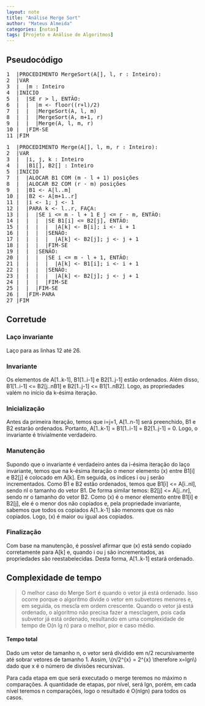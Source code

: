 ```yaml
---
layout: note
title: "Análise Merge Sort"
author: "Mateus Almeida"
categories: [notas]
tags: [Projeto e Análise de Algoritmos]
---
```


## Pseudocódigo

<pre class="responsive-latex">
1  |PROCEDIMENTO MergeSort(A[], l, r : Inteiro):
2  |VAR
3  |  |m : Inteiro
4  |INICIO
5  |  |SE r > l, ENTÃO:
6  |  |  |m <- floor((r+l)/2)
7  |  |  |MergeSort(A, l, m)
8  |  |  |MergeSort(A, m+1, r)
9  |  |  |Merge(A, l, m, r)
10 |  |FIM-SE
11 |FIM
</pre>

<pre class="responsive-latex">
1  |PROCEDIMENTO Merge(A[], l, m, r : Inteiro):
2  |VAR
3  |  |i, j, k : Inteiro
4  |  |B1[], B2[] : Inteiro
5  |INICIO
7  |  |ALOCAR B1 COM (m - l + 1) posições
8  |  |ALOCAR B2 COM (r - m) posições
9  |  |B1 <- A[l..m]
10 |  |B2 <- A[m+1..r]
11 |  |i <- 1; j <- 1
12 |  |PARA k <- l..r, FAÇA:
13 |  |  |SE i <= m - l + 1 E j <= r - m, ENTÃO:
14 |  |  |  |SE B1[i] <= B2[j], ENTÃO:
15 |  |  |  |  |A[k] <- B[i]; i <- i + 1
16 |  |  |  |SENÃO:
17 |  |  |  |  |A[k] <- B2[j]; j <- j + 1
18 |  |  |  |FIM-SE
19 |  |  |SENÃO:
20 |  |  |  |SE i <= m - l + 1, ENTÃO:
21 |  |  |  |  |A[k] <- B1[i]; i <- i + 1
22 |  |  |  |SENÃO:
23 |  |  |  |  |A[k] <- B2[j]; j <- j + 1
24 |  |  |  |FIM-SE
25 |  |  |FIM-SE
26 |  |FIM-PARA
27 |FIM
</pre>

## Corretude

### Laço invariante
Laço para as linhas 12 até 26.

### Invariante
Os elementos de A[1..k-1], B1[1..i-1] e B2[1..j-1] estão ordenados. Além disso, B1[1..i-1] <= B2[j..nB1] e B2[1..j-1] <= B1[1..nB2]. Logo, as propriedades valém no início da k-ésima iteração.

### Inicialização
Antes da primeira iteração, temos que i=j=1, A[1..n-1] será preenchido, B1 e B2 estarão ordenados. Portanto, A[1..k-1] = B1[1..i-1] = B2[1..j-1] = 0. Logo, o invariante é trivialmente verdadeiro.

### Manutenção
Supondo que o invariante é verdadeiro antes da i-ésima iteração do laço invariante, temos que na k-ésima iteração o menor elemento (x) entre B1[i] e B2[j] é colocado em A[k]. Em seguida, os índices i ou j serão incrementados. Como B1 e B2 estão ordenados, temos que B1[i] <= A[i..nl], sendo nl o tamanho do vetor B1. De forma similar temos: B2[j] <= A[j..nr], sendo nr o tamanho do vetor B2. Como (x) é o menor elemento entre B1[i] e B2[j], ele é o menor dos não copiados e, pela propriedade invariante, sabemos que todos os copiados A[1..k-1] são menores que os não copiados. Logo, (x) é maior ou igual aos copiados.

### Finalização
Com base na manutenção, é possível afirmar que (x) está sendo copiado corretamente para A[k] e, quando i ou j são incrementados, as propriedades são reestabelecidas. Desta forma, A[1..k-1] estará ordenado.

## Complexidade de tempo
>O melhor caso do Merge Sort é quando o vetor já está ordenado. Isso ocorre porque o algoritmo divide o vetor em subvetores menores e, em seguida, os mescla em ordem crescente. Quando o vetor já está ordenado, o algoritmo não precisa fazer a mesclagem, pois cada subvetor já está ordenado, resultando em uma complexidade de tempo de O(n lg n) para o melhor, pior e caso médio.

#### Tempo total
Dado um vetor de tamanho n, o vetor será dividido em n/2 recursivamente até sobrar vetores de tamanho 1. Assim, \\(n/2^{x} = 2^{x} \therefore  x=lgn\\) dado que x é o número de divisões recursivas.

Para cada etapa em que será executado o merge teremos no máximo n comparações. A quantidade de etapas, por nível, será lgn, porém, em cada nível teremos n comparações, logo o resultado é O(nlgn) para todos os casos.